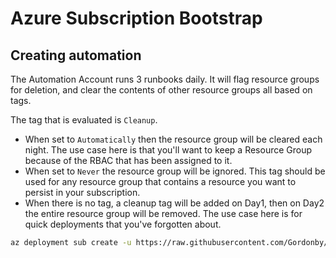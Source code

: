 # Azure Subscription Bootstrap

## Creating automation

The Automation Account runs 3 runbooks daily.
It will flag resource groups for deletion, and clear the contents of other resource groups all based on tags.

The tag that is evaluated is `Cleanup`. 

- When set to `Automatically` then the resource group will be cleared each night. The use case here is that you'll want to keep a Resource Group because of the RBAC that has been assigned to it.
- When set to `Never` the resource group will be ignored. This tag should be used for any resource group that contains a resource you want to persist in your subscription.
- When there is no tag, a cleanup tag will be added on Day1, then on Day2 the entire resource group will be removed. The use case here is for quick deployments that you've forgotten about.

```bash
az deployment sub create -u https://raw.githubusercontent.com/Gordonby/Snippets/master/AzureSubscriptionBootstrap/main.json -n SubscriptionMaintenance -l WestEurope
```